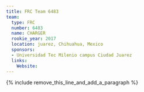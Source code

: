 ```yaml
---
title: FRC Team 6483
team:
  type: FRC
  number: 6483
  name: CHARGER
  rookie_year: 2017
  location: juarez, Chihuahua, Mexico
  sponsors:
  - Universidad Tec Milenio campus Ciudad Juarez
  links:
    Website:
---
```


{% include remove_this_line_and_add_a_paragraph %}